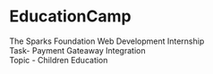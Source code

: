# EducationCamp

The Sparks Foundation Web Development Internship        
Task- Payment Gateaway Integration           
Topic - Children Education         
